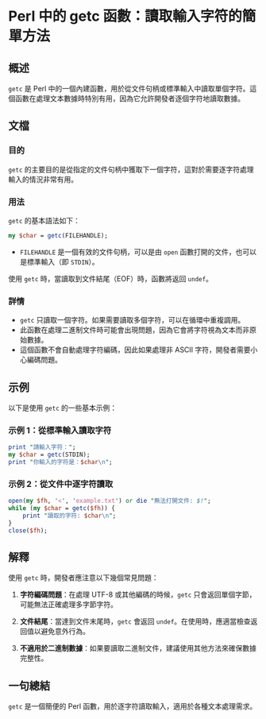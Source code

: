 <!--
Meta Description: # Perl 中的 getc 函數：讀取輸入字符的簡單方法 ## 概述 `getc` 是 Perl 中的一個內建函數，用於從文件句柄或標準輸入中讀取單個字符。這個函數在處理文本數據時特別有用，因為它允許開發者逐個字符地讀取數據。 ## 文檔 ### 目的 `getc` 的主要目的是從指定的文件句柄中...
Meta Keywords: getc, perl, char, print, filehandle
-->

# Perl 中的 getc 函數：讀取輸入字符的簡單方法

## 概述
`getc` 是 Perl 中的一個內建函數，用於從文件句柄或標準輸入中讀取單個字符。這個函數在處理文本數據時特別有用，因為它允許開發者逐個字符地讀取數據。

## 文檔
### 目的
`getc` 的主要目的是從指定的文件句柄中獲取下一個字符，這對於需要逐字符處理輸入的情況非常有用。

### 用法
`getc` 的基本語法如下：

```perl
my $char = getc(FILEHANDLE);
```

- `FILEHANDLE` 是一個有效的文件句柄，可以是由 `open` 函數打開的文件，也可以是標準輸入（即 `STDIN`）。

使用 `getc` 時，當讀取到文件結尾（EOF）時，函數將返回 `undef`。

### 詳情
- `getc` 只讀取一個字符。如果需要讀取多個字符，可以在循環中重複調用。
- 此函數在處理二進制文件時可能會出現問題，因為它會將字符視為文本而非原始數據。
- 這個函數不會自動處理字符編碼，因此如果處理非 ASCII 字符，開發者需要小心編碼問題。

## 示例
以下是使用 `getc` 的一些基本示例：

### 示例 1：從標準輸入讀取字符
```perl
print "請輸入字符：";
my $char = getc(STDIN);
print "你輸入的字符是：$char\n";
```

### 示例 2：從文件中逐字符讀取
```perl
open(my $fh, '<', 'example.txt') or die "無法打開文件: $!";
while (my $char = getc($fh)) {
    print "讀取的字符: $char\n";
}
close($fh);
```

## 解釋
使用 `getc` 時，開發者應注意以下幾個常見問題：

1. **字符編碼問題**：在處理 UTF-8 或其他編碼的時候，`getc` 只會返回單個字節，可能無法正確處理多字節字符。
   
2. **文件結尾**：當達到文件末尾時，`getc` 會返回 `undef`。在使用時，應適當檢查返回值以避免意外行為。

3. **不適用於二進制數據**：如果要讀取二進制文件，建議使用其他方法來確保數據完整性。

## 一句總結
`getc` 是一個簡便的 Perl 函數，用於逐字符讀取輸入，適用於各種文本處理需求。